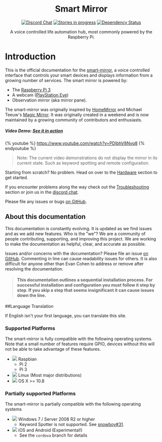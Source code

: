 <h1 align="center">Smart Mirror</h1>

<p align="center">
<a href="https://discord.gg/EMb4ynW"><img src="https://discordapp.com/api/guilds/258802311298547713/widget.png" alt="Discord Chat"/></a>
<a href="https://waffle.io/evancohen/smart-mirror"><img src="https://img.shields.io/waffle/label/evancohen/smart-mirror/in%20progress.svg" alt="Stories in progress" /></a>
<a href='https://dependencyci.com/github/evancohen/smart-mirror'><img src='https://dependencyci.com/github/evancohen/smart-mirror/badge' alt='Dependency Status'/></a>
</p>
<p align="center">
A voice controlled life automation hub, most commonly powered by the Raspberry Pi.
</p>

# Introduction

This is the official documentation for the [smart-mirror](https://github.com/evancohen/smart-mirror), a voice controlled interface that controls your smart devices and displays information from a growing number of services. The smart mirror is powered by:
- The [Raspberry Pi 3](http://amzn.to/2iU0kRn) 
- A webcam ([PlayStation Eye](https://www.gitbook.com/book/evancohen/docs-smart-mirror-io/edit#))
- Observation mirror (aka mirror pane).

The smart-mirror was originally inspired by [HomeMirror](https://github.com/HannahMitt/HomeMirror) and Michael Teeuw's [Magic Mirror](http://michaelteeuw.nl/tagged/magicmirror). It was originally created in a weekend and is now maintained by a growing community of contributors and enthusiasts. 

##### Video Demo: [See it in action](https://youtu.be/PDIbhV8Nvq8)
{% youtube %}
https://www.youtube.com/watch?v=PDIbhV8Nvq8
{% endyoutube %}
> Note: The current video demonstrations do not display the mirror in its current state. Such as keyword spotting and remote configuration.

Starting from scratch? No problem. Head on over to the [Hardware](docs/hardware.md) section to get started.

If you encounter problems along the way check out the [Troubleshooting](docs/troubleshooting.md) section or join us in the [discord chat](https://discord.gg/EMb4ynW).

Please file any issues or bugs [on GitHub](https://github.com/evancohen/smart-mirror/issues/new).


## About this documentation

This documentation is constantly evolving. It is updated as we find issues and as we add new features. Who is the "we"? We are a community of people contributing, supporting, and improving this project. We are working to make the documentation as helpful, clear, and accurate as possible. 

Issues and/or concerns with the documentation?
Please file an issue [on GitHub](https://github.com/evancohen/smart-mirror/issues/new). Commenting in line can cause readability issues for others. It is also difficult for anyone other than Evan Cohen to address or remove after resolving the documentation.

> #### This documentation outlines a sequential installation process. For successful installation and configuration you must follow it step by step. If you skip a step that seems insignificant it can cause issues down the line.

##Language Translation

If English isn't your first language, you can translate this site.
<div id="google_translate_element"></div><script type="text/javascript">
function googleTranslateElementInit() {
new google.translate.TranslateElement({pageLanguage: 'en', layout: google.translate.TranslateElement.InlineLayout.SIMPLE}, 'google_translate_element');
}
</script><script type="text/javascript" src="//translate.google.com/translate_a/element.js?cb=googleTranslateElementInit"></script>

### Supported Platforms
The smart-mirror is fully compatible with the following operating systems. Note that a small number of features require GPIO, devices without this will not be able to take advantage of these features.

- ![](docs/raspbian.png) Raspbian
  - Pi 2
  - Pi 3
- ![](docs/linux.png) Linux (Most major distributions)
- ![](docs/mac.png) OS X >= 10.8

### Partially supported Platforms
The smart-mirror is partially compatible with the following operating systems
- ![](docs/windows.png) Windows 7 / Server 2008 R2 or higher
  - Keyword Spotter is not supported. See [snowboy#31](https://github.com/Kitt-AI/snowboy/issues/31).
- ![](docs/cordova.png) iOS and Android (Experimental!)
  - See the `cordova` branch for details
